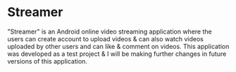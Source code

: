 # Streamer
"Streamer" is an Android online video streaming application where the users can create account to upload videos &amp; can also watch videos uploaded by other users and can like &amp; comment on videos. This application was developed as a test project &amp; I will be making further changes in future versions of this application.
